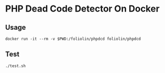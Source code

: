 PHP Dead Code Detector On Docker
================================

Usage
-----

	docker run -it --rm -v $PWD:/foliolin/phpdcd foliolin/phpdcd

Test
----

	./test.sh
